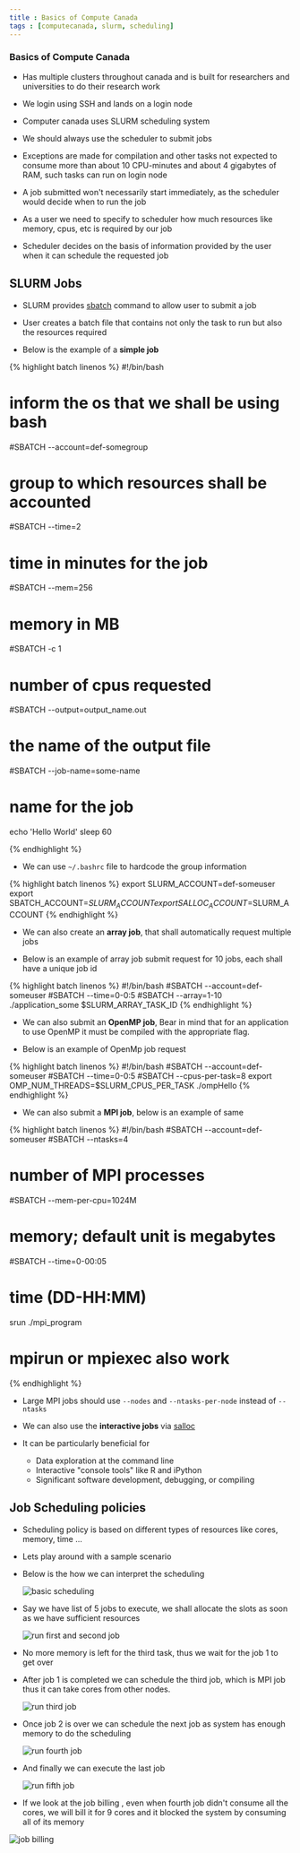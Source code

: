 ```yaml
---
title : Basics of Compute Canada 
tags : [computecanada, slurm, scheduling]
---
```


### Basics of Compute Canada 

- Has multiple clusters throughout canada and is built for researchers and universities to do their research work 

- We login using SSH and lands on a login node

- Computer canada uses SLURM scheduling system 

- We should always use the scheduler to submit jobs 

- Exceptions are made for compilation and other tasks not expected to consume more than about 10 CPU-minutes and about 4 gigabytes of RAM, such tasks can run on login node

- A job submitted won't necessarily start immediately, as the scheduler would decide when to run the job

- As a user we need to specify to scheduler how much resources like memory, cpus, etc is required by our job 

- Scheduler decides on the basis of information provided by the user when it can schedule the requested job

## SLURM Jobs 

- SLURM provides [sbatch](https://slurm.schedmd.com/sbatch.html "sbatch") command to allow user to submit a job 

- User creates a batch file that contains not only the task to run but also the resources required

- Below is the example of a **simple job** 

{% highlight batch linenos %}
#!/bin/bash
# inform the os that we shall be using bash 
#SBATCH --account=def-somegroup  
# group to which resources shall be accounted
#SBATCH --time=2 
# time in minutes for the job 
#SBATCH --mem=256 
# memory in MB
#SBATCH -c 1 
# number of cpus requested
#SBATCH --output=output_name.out 
# the name of the output file 
#SBATCH --job-name=some-name 
# name for the job 

echo 'Hello World'
sleep 60

{% endhighlight %}

- We can use ```~/.bashrc``` file to hardcode the group information 

{% highlight batch linenos %}
export SLURM_ACCOUNT=def-someuser
export SBATCH_ACCOUNT=$SLURM_ACCOUNT
export SALLOC_ACCOUNT=$SLURM_ACCOUNT
{% endhighlight %}

- We can also create an **array job**, that shall automatically request multiple jobs

- Below is an example of array job submit request for 10 jobs, each shall have a unique job id

{% highlight batch linenos %}
#!/bin/bash
#SBATCH --account=def-someuser
#SBATCH --time=0-0:5
#SBATCH --array=1-10
./application_some $SLURM_ARRAY_TASK_ID
{% endhighlight %}

- We can also submit an **OpenMP job**, Bear in mind that for an application to use OpenMP it must be compiled with the appropriate flag. 

- Below is an example of OpenMp job request 

{% highlight batch linenos %}
#!/bin/bash
#SBATCH --account=def-someuser
#SBATCH --time=0-0:5
#SBATCH --cpus-per-task=8
export OMP_NUM_THREADS=$SLURM_CPUS_PER_TASK
./ompHello
{% endhighlight %}

- We can also submit a **MPI job**, below is an example of same 

{% highlight batch linenos %}
#!/bin/bash
#SBATCH --account=def-someuser
#SBATCH --ntasks=4               
# number of MPI processes
#SBATCH --mem-per-cpu=1024M
# memory; default unit is megabytes
#SBATCH --time=0-00:05
# time (DD-HH:MM)
srun ./mpi_program
# mpirun or mpiexec also work
{% endhighlight %}

- Large MPI jobs should use ```--nodes``` and ```--ntasks-per-node``` instead of ```--ntasks```

- We can also use the **interactive jobs** via [salloc](https://slurm.schedmd.com/salloc.html "salloc")

- It can be particularly beneficial for
  + Data exploration at the command line
  + Interactive "console tools" like R and iPython
  + Significant software development, debugging, or compiling

## Job Scheduling policies 

- Scheduling policy is based on different types of resources like cores, memory, time ... 

- Lets play around with a sample scenario

- Below is the how we can interpret the scheduling 

  ![basic scheduling](https://webhash.github.io/img/sscd/1.png "basic scheduling")

- Say we have list of 5 jobs to execute, we shall allocate the slots as soon as we have sufficient resources 

  ![run first and second job](https://webhash.github.io/img/sscd/2.png "run first and second job")
  
- No more memory is left for the third task, thus we wait for the job 1 to get over

- After job 1 is completed we can schedule the third job, which is MPI job thus it can take cores from other nodes. 

  ![run third job](https://webhash.github.io/img/sscd/3.png "run third job")
  
- Once job 2 is over we can schedule the next job as system has enough memory to do the scheduling 

  ![run fourth job](https://webhash.github.io/img/sscd/4.png "run fourth job")

- And finally we can execute the last job 

  ![run fifth job](https://webhash.github.io/img/sscd/5.png "run fifth job")
  
 - If we look at the job billing , even when fourth job didn't consume all the cores, we will bill it for 9 cores and it blocked the system by consuming all of its memory
 
  ![job billing](https://webhash.github.io/img/sscd/6.png "job billing")
